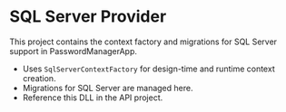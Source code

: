 # SQL Server Provider

This project contains the context factory and migrations for SQL Server support in PasswordManagerApp.

- Uses `SqlServerContextFactory` for design-time and runtime context creation.
- Migrations for SQL Server are managed here.
- Reference this DLL in the API project.
